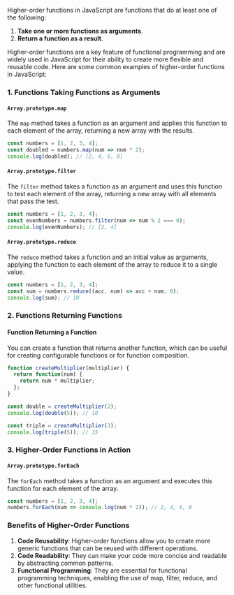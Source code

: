 Higher-order functions in JavaScript are functions that do at least one of the following:

1. **Take one or more functions as arguments**.
2. **Return a function as a result**.

Higher-order functions are a key feature of functional programming and are widely used in JavaScript for their ability to create more flexible and reusable code. Here are some common examples of higher-order functions in JavaScript:

### 1. Functions Taking Functions as Arguments

#### `Array.prototype.map`
The `map` method takes a function as an argument and applies this function to each element of the array, returning a new array with the results.

```javascript
const numbers = [1, 2, 3, 4];
const doubled = numbers.map(num => num * 2);
console.log(doubled); // [2, 4, 6, 8]
```

#### `Array.prototype.filter`
The `filter` method takes a function as an argument and uses this function to test each element of the array, returning a new array with all elements that pass the test.

```javascript
const numbers = [1, 2, 3, 4];
const evenNumbers = numbers.filter(num => num % 2 === 0);
console.log(evenNumbers); // [2, 4]
```

#### `Array.prototype.reduce`
The `reduce` method takes a function and an initial value as arguments, applying the function to each element of the array to reduce it to a single value.

```javascript
const numbers = [1, 2, 3, 4];
const sum = numbers.reduce((acc, num) => acc + num, 0);
console.log(sum); // 10
```

### 2. Functions Returning Functions

#### Function Returning a Function
You can create a function that returns another function, which can be useful for creating configurable functions or for function composition.

```javascript
function createMultiplier(multiplier) {
  return function(num) {
    return num * multiplier;
  };
}

const double = createMultiplier(2);
console.log(double(5)); // 10

const triple = createMultiplier(3);
console.log(triple(5)); // 15
```

### 3. Higher-Order Functions in Action

#### `Array.prototype.forEach`
The `forEach` method takes a function as an argument and executes this function for each element of the array.

```javascript
const numbers = [1, 2, 3, 4];
numbers.forEach(num => console.log(num * 2)); // 2, 4, 6, 8
```

### Benefits of Higher-Order Functions

1. **Code Reusability**: Higher-order functions allow you to create more generic functions that can be reused with different operations.
2. **Code Readability**: They can make your code more concise and readable by abstracting common patterns.
3. **Functional Programming**: They are essential for functional programming techniques, enabling the use of map, filter, reduce, and other functional utilities.
